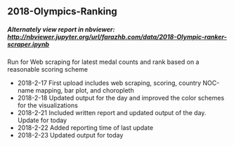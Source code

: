 ## 2018-Olympics-Ranking

##### Alternately view report in nbviewer: http://nbviewer.jupyter.org/url/farazhb.com/data/2018-Olympic-ranker-scraper.ipynb

Run for Web scraping for latest medal counts and rank based on a reasonable scoring scheme

- 2018-2-17   First upload includes web scraping, scoring, country NOC-name mapping, bar plot, and choropleth
- 2018-2-18   Updated output for the day and improved the color schemes for the visualizations
- 2018-2-21   Included written report and updated output of the day. Update for today
- 2018-2-22   Added reporting time of last update
- 2018-2-23   Updated output for today
